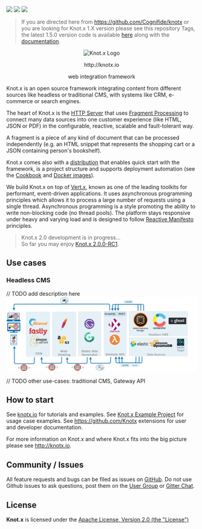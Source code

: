 [![][license img]][license]
[![][central-repo img]][central-repo]
[![][gitter img]][gitter]

> If you are directed here from https://github.com/Cognifide/knotx or you are looking for 
Knot.x 1.X version please see this repository Tags, the latest 1.5.0 version code is available 
[here](https://github.com/Knotx/knotx/tree/1.5.0) along with the 
[documentation](https://github.com/Knotx/knotx/tree/1.5.0/documentation/src/main/wiki).

<p align="center">
  <img src="http://knotx.io/img/logo-knotx.png" alt="Knot.x Logo"/>
</p>
<p align="center">http://knotx.io</p>
<p align="center">
  web integration framework
</p>

Knot.x is an open source framework integrating content from different sources like headless or 
traditional CMS, with systems like CRM, e-commerce or search engines.

The heart of Knot.x is the [HTTP Server](https://github.com/Knotx/knotx-server-http) that uses 
[Fragment Processing](https://github.com/Knotx/knotx-fragments-handler) to connect many data sources
into one customer experience (like HTML, JSON or PDF) in the configurable, reactive, scalable and fault-tolerant way.

A fragment is a piece of any kind of document that can be processed independently (e.g. 
an HTML snippet that represents the shopping cart or a JSON containing person's bookshelf).

Knot.x comes also with a [distribution](https://github.com/Knotx/knotx-stack) that enables quick start
with the framework, is a project structure and supports deployment automation (see the 
[Cookbook](https://github.com/Knotx/knotx-cookbook) and [Docker images](https://hub.docker.com/u/knotx)).

We build Knot.x on top of [Vert.x](http://vertx.io/), known as one of the leading toolkits for performant,
event-driven applications. It uses asynchronous programming principles which allows it to process a
large number of requests using a single thread. Asynchronous programming is a style promoting the
ability to write non-blocking code (no thread pools). The platform stays responsive under heavy and
varying load and is designed to follow [Reactive Manifesto](http://www.reactivemanifesto.org/) principles.

> Knot.x 2.0 development is in progress...<br>
> So far you may enjoy [Knot.x 2.0.0-RC1](https://search.maven.org/search?q=g:io.knotx%20AND%20v:2.0.0-RC1).

## Use cases

### Headless CMS
// TODO add description here
![Headless CMS](assets/use-cases/headless-cms.png)

// TODO other use-cases: traditional CMS, Gateway API

## How to start

See [knotx.io](http://knotx.io/tutorials) for tutorials and examples.
See [Knot.x Example Project](https://github.com/Knotx/knotx-example-project) for usage case examples.
See https://github.com/Knotx extensions for user and developer documentation.

For more information on Knot.x and where Knot.x fits into the big picture please see http://knotx.io.

## Community / Issues

All feature requests and bugs can be filed as issues on [GitHub](https://github.com/Cognifide/knotx/issues).
Do not use Github issues to ask questions, post them on the
[User Group](https://groups.google.com/forum/#!forum/knotx) or [Gitter Chat](https://gitter.im/Knotx/Lobby).

## License

**Knot.x** is licensed under the [Apache License, Version 2.0 (the "License")](https://www.apache.org/licenses/LICENSE-2.0.txt)

[license]:https://github.com/Knotx/knotx/blob/master/LICENSE
[license img]:https://img.shields.io/badge/License-Apache%202.0-blue.svg

[central-repo]:http://search.maven.org/#search%7Cga%7C1%7Cg%3A%22io.knotx%22
[central-repo img]:https://img.shields.io/maven-central/v/io.knotx/knotx-root.svg?label=Maven%20Central

[gitter]:https://gitter.im/Knotx/Lobby
[gitter img]:https://badges.gitter.im/Knotx/knotx-extensions.svg
